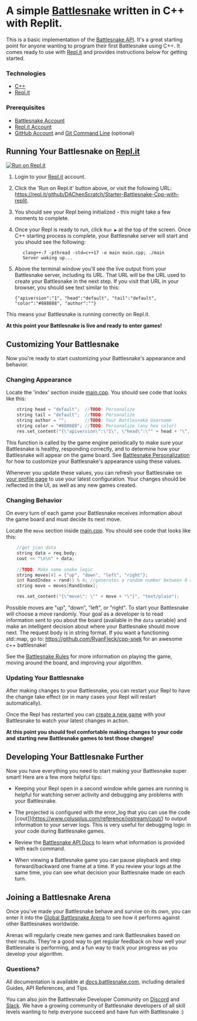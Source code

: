 # A simple [Battlesnake](http://play.battlesnake.com) written in C++ with Replit.

This is a basic implementation of the [Battlesnake API](https://docs.battlesnake.com/snake-api). It's a great starting point for anyone wanting to program their first Battlesnake using C++. It comes ready to use with [Repl.it](https://repl.it) and provides instructions below for getting started.

### Technologies

* [C++](https://www.cplusplus.com/)
* [Repl.it](https://repl.it)


### Prerequisites

* [Battlesnake Account](https://play.battlesnake.com)
* [Repl.it Account](https://repl.it)
* [GitHub Account](https://github.com/) and [Git Command Line](https://www.atlassian.com/git/tutorials/install-git)  (optional)


## Running Your Battlesnake on [Repl.it](https://repl.it)

[![Run on Repl.it](https://repl.it/badge/DAChenScratch/Starter-Battlesnake-Cpp-with-replit)](https://repl.it/github/DAChenScratch/Starter-Battlesnake-Cpp-with-replit)

1. Login to your [Repl.it](https://repl.it) account.

2. Click the 'Run on Repl.it' button above, or visit the following URL: https://repl.it/github/DAChenScratch/Starter-Battlesnake-Cpp-with-replit.

3. You should see your Repl being initialized - this might take a few moments to complete.

4. Once your Repl is ready to run, click `Run ▶️` at the top of the screen.  Once C++ starting process is complete, your Battlesnake server will start and you should see the following:

    ```
       clang++-7 -pthread -std=c++17 -o main main.cpp; ./main
       Server waking up...
    ```

5. Above the terminal window you'll see the live output from your Battlesnake server, including its URL. That URL will be the URL used to create your Battlesnake in the next step. If you visit that URL in your browser, you should see text similar to this:

    ```
    {"apiversion":"1", "head":"default", "tail":"default", "color":"#888888", "author":""}
    ```

This means your Battlesnake is running correctly on Repl.it.

**At this point your Battlesnake is live and ready to enter games!**



## Customizing Your Battlesnake

Now you're ready to start customizing your Battlesnake's appearance and behavior.

### Changing Appearance

Locate the 'index' section inside [main.cpp](main.cpp#L11). You should see code that looks like this:
```cpp
    string head = "default";  //TODO: Personalize
    string tail = "default";  //TODO: Personalize
    string author = "";       //TODO: Your Battlesnake Username
    string color = "#888888"; //TODO: Personalize (any hex color)
    res.set_content("{\"apiversion\":\"1\", \"head\":\"" + head + "\", \"tail\":\"" + tail + "\", \"color\":\"" + color + "\", " + "\"author\":\"" + author + "\"}", "text/json");

```

This function is called by the game engine periodically to make sure your Battlesnake is healthy, responding correctly, and to determine how your Battlesnake will appear on the game board. See [Battlesnake Personalization](https://docs.battlesnake.com/references/personalization) for how to customize your Battlesnake's appearance using these values.

Whenever you update these values, you can refresh your Battlesnake on [your profile page](https://play.battlesnake.com/me/) to use your latest configuration. Your changes should be reflected in the UI, as well as any new games created.

### Changing Behavior

On every turn of each game your Battlesnake receives information about the game board and must decide its next move.

Locate the `move` section inside [main.cpp](main.cpp#L23). You should see code that looks like this:
```cpp
    //get json data
    string data = req.body;
    cout << "\n\n" + data;
    
    //TODO: Make some snake logic
    string moves[4] = {"up", "down", "left", "right"};
    int RandIndex = rand() % 4; //generates a random number between 0 and 3
    string move = moves[RandIndex];

    res.set_content("{\"move\": \"" + move + "\"}", "text/plain");
```

Possible moves are "up", "down", "left", or "right". To start your Battlesnake will choose a move randomly. Your goal as a developer is to read information sent to you about the board (available in the `data` variable) and make an intelligent decision about where your Battlesnake should move next. The request body is in string format. If you want a functioning std::map, go to: https://github.com/RyanFleck/cpp-snek for an awesome c++ battlesnake!

See the [Battlesnake Rules](https://docs.battlesnake.com/rules) for more information on playing the game, moving around the board, and improving your algorithm.

### Updating Your Battlesnake

After making changes to your Battlesnake, you can restart your Repl to have the change take effect (or in many cases your Repl will restart automatically).

Once the Repl has restarted you can [create a new game](https://play.battlesnake.com/account/games/create/) with your Battlesnake to watch your latest changes in action.

**At this point you should feel comfortable making changes to your code and starting new Battlesnake games to test those changes!**




## Developing Your Battlesnake Further

Now you have everything you need to start making your Battlesnake super smart! Here are a few more helpful tips:

* Keeping your Repl open in a second window while games are running is helpful for watching server activity and debugging any problems with your Battlesnake.

* The projected is configured with the error_log that you can use the code [cout]](https://www.cplusplus.com/reference/iostream/cout/) to output information to your server logs. This is very useful for debugging logic in your code during Battlesnake games.

* Review the [Battlesnake API Docs](https://docs.battlesnake.com/snake-api) to learn what information is provided with each command.

* When viewing a Battlesnake game you can pause playback and step forward/backward one frame at a time. If you review your logs at the same time, you can see what decision your Battlesnake made on each turn.



## Joining a Battlesnake Arena

Once you've made your Battlesnake behave and survive on its own, you can enter it into the [Global Battlesnake Arena](https://play.battlesnake.com/arena/global) to see how it performs against other Battlesnakes worldwide.

Arenas will regularly create new games and rank Battlesnakes based on their results. They're a good way to get regular feedback on how well your Battlesnake is performing, and a fun way to track your progress as you develop your algorithm.


### Questions?

All documentation is available at [docs.battlesnake.com](https://docs.battlesnake.com), including detailed Guides, API References, and Tips.

You can also join the Battlesnake Developer Community on [Discord](https://play.battlesnake.com/discord)  and [Slack](https://play.battlesnake.com/slack). We have a growing community of Battlesnake developers of all skill levels wanting to help everyone succeed and have fun with Battlesnake :)
